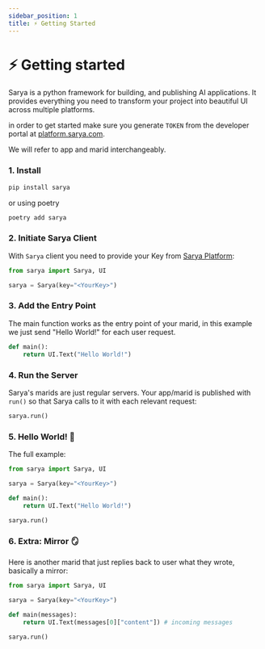```yaml
---
sidebar_position: 1
title: ⚡️ Getting Started
---
```


# ⚡️ Getting started

Sarya is a python framework for building, and publishing AI applications. It provides everything you need to transform your project into beautiful UI across multiple platforms. 

in order to get started make sure you generate `TOKEN` from the developer portal at [platform.sarya.com](https://platform.sarya.com).

We will refer to app and marid interchangeably.

### 1. Install

```sh
pip install sarya
```

or using poetry
```sh
poetry add sarya
```

### 2. Initiate Sarya Client

With `Sarya` client you need to provide your Key from [Sarya Platform](https://platform.sarya.com):

```py
from sarya import Sarya, UI

sarya = Sarya(key="<YourKey>")
```

### 3. Add the Entry Point
The main function works as the entry point of your marid, in this example we just send "Hello World!" for each user request.
```py
def main():
    return UI.Text("Hello World!")
```

### 4. Run the Server
Sarya's marids are just regular servers. Your app/marid is published with `run()` so that Sarya calls to it with each relevant request:
```py
sarya.run()
```

### 5. Hello World! 👋
The full example:
```py
from sarya import Sarya, UI

sarya = Sarya(key="<YourKey>")

def main():
    return UI.Text("Hello World!")

sarya.run()
```

### 6. Extra: Mirror 🪞
Here is another marid that just replies back to user what they wrote, basically a mirror:
```py
from sarya import Sarya, UI
 
sarya = Sarya(key="<YourKey>")

def main(messages):
    return UI.Text(messages[0]["content"]) # incoming messages

sarya.run()
```




